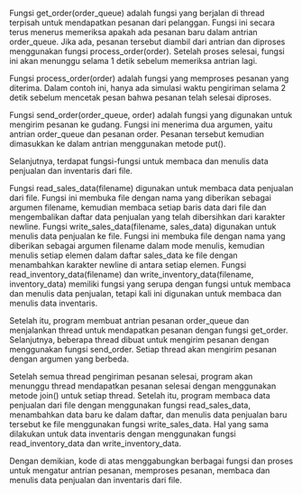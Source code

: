 Fungsi get_order(order_queue) adalah fungsi yang berjalan di thread terpisah untuk mendapatkan pesanan dari pelanggan. Fungsi ini secara terus menerus memeriksa apakah ada pesanan baru dalam antrian order_queue. Jika ada, pesanan tersebut diambil dari antrian dan diproses menggunakan fungsi process_order(order). Setelah proses selesai, fungsi ini akan menunggu selama 1 detik sebelum memeriksa antrian lagi.

Fungsi process_order(order) adalah fungsi yang memproses pesanan yang diterima. Dalam contoh ini, hanya ada simulasi waktu pengiriman selama 2 detik sebelum mencetak pesan bahwa pesanan telah selesai diproses.

Fungsi send_order(order_queue, order) adalah fungsi yang digunakan untuk mengirim pesanan ke gudang. Fungsi ini menerima dua argumen, yaitu antrian order_queue dan pesanan order. Pesanan tersebut kemudian dimasukkan ke dalam antrian menggunakan metode put().

Selanjutnya, terdapat fungsi-fungsi untuk membaca dan menulis data penjualan dan inventaris dari file.

Fungsi read_sales_data(filename) digunakan untuk membaca data penjualan dari file. Fungsi ini membuka file dengan nama yang diberikan sebagai argumen filename, kemudian membaca setiap baris data dari file dan mengembalikan daftar data penjualan yang telah dibersihkan dari karakter newline.
Fungsi write_sales_data(filename, sales_data) digunakan untuk menulis data penjualan ke file. Fungsi ini membuka file dengan nama yang diberikan sebagai argumen filename dalam mode menulis, kemudian menulis setiap elemen dalam daftar sales_data ke file dengan menambahkan karakter newline di antara setiap elemen.
Fungsi read_inventory_data(filename) dan write_inventory_data(filename, inventory_data) memiliki fungsi yang serupa dengan fungsi untuk membaca dan menulis data penjualan, tetapi kali ini digunakan untuk membaca dan menulis data inventaris.

Setelah itu, program membuat antrian pesanan order_queue dan menjalankan thread untuk mendapatkan pesanan dengan fungsi get_order. Selanjutnya, beberapa thread dibuat untuk mengirim pesanan dengan menggunakan fungsi send_order. Setiap thread akan mengirim pesanan dengan argumen yang berbeda.

Setelah semua thread pengiriman pesanan selesai, program akan menunggu thread mendapatkan pesanan selesai dengan menggunakan metode join() untuk setiap thread. Setelah itu, program membaca data penjualan dari file dengan menggunakan fungsi read_sales_data, menambahkan data baru ke dalam daftar, dan menulis data penjualan baru tersebut ke file menggunakan fungsi write_sales_data. Hal yang sama dilakukan untuk data inventaris dengan menggunakan fungsi read_inventory_data dan write_inventory_data.

Dengan demikian, kode di atas menggabungkan berbagai fungsi dan proses untuk mengatur antrian pesanan, memproses pesanan, membaca dan menulis data penjualan dan inventaris dari file.